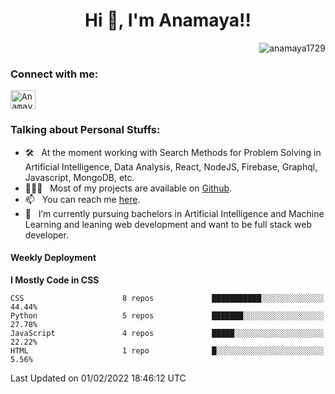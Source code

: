 
<h1 align="center">Hi 👋, I'm Anamaya!!</h1>
<p align="right"> <img src="https://komarev.com/ghpvc/?username=maithrivh&label=Profile%20views&color=0e75b6&style=flat" alt="anamaya1729" /> </p>
<h3 align="left">Connect with me:</h3>
<p align="left">
  <samp>
    <!-- <a href="https://twitter.com/_vaibhava__" target="blank"><img align="center" src="https://raw.githubusercontent.com/rahuldkjain/github-profile-readme-generator/master/src/images/icons/Social/twitter.svg" alt="_vaibhava__" height="30" width="40" /></a> .  -->
    <a href="https://www.linkedin.com/in/anamaya1729/" target="blank"><img align="center" src="https://raw.githubusercontent.com/rahuldkjain/github-profile-readme-generator/master/src/images/icons/Social/linked-in-alt.svg" alt="Anamaya1729" height="30" width="40" /></a>
  </samp>
</p>
<h3 align="left">Talking about Personal Stuffs:</h3>
<ul>
<li> 🛠 &nbsp; At the moment working with Search Methods for Problem Solving in Artificial Intelligence, Data Analysis, React, NodeJS, Firebase, Graphql, Javascript, MongoDB, etc.</li>
<li> 👨🏻‍💻 &nbsp; Most of my projects are available on <a href="https://github.com/anamaya1729">Github</a>.</li>
<li> 📫 &nbsp; You can reach me <a href="mailto:sharma.011999@gmail.com">here</a>.</li>
  <!-- <li> 📝 &nbsp; Checkout my <a href="https://github.com/VaibhavA17/VaibhavA17/blob/main/Resume.pdf">Resume</a>.</li> -->
<li> 🚀 &nbsp; I’m currently pursuing bachelors in Artificial Intelligence and Machine Learning and leaning web development and want to be full stack web developer.</li>
</ul>

#### Weekly Deployment
<!--START_SECTION:waka-->
**I Mostly Code in CSS** 

```text
CSS                      8 repos             ███████████░░░░░░░░░░░░░░   44.44% 
Python                   5 repos             ███████░░░░░░░░░░░░░░░░░░   27.78% 
JavaScript               4 repos             █████░░░░░░░░░░░░░░░░░░░░   22.22% 
HTML                     1 repo              █░░░░░░░░░░░░░░░░░░░░░░░░   5.56%

```



 Last Updated on 01/02/2022 18:46:12 UTC
<!--END_SECTION:waka-->
